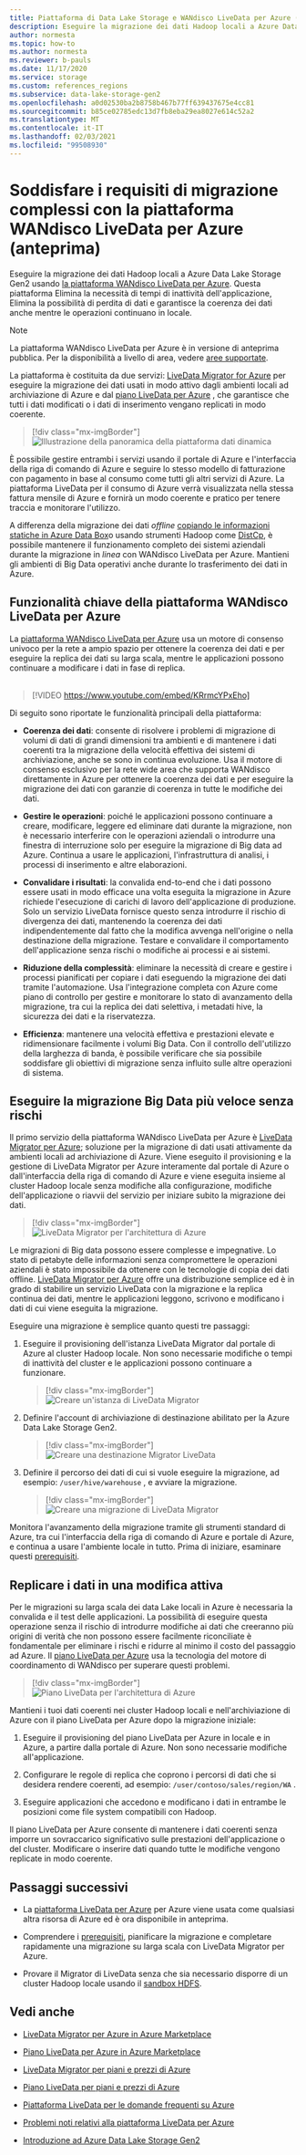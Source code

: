 ```yaml
---
title: Piattaforma di Data Lake Storage e WANdisco LiveData per Azure (anteprima)
description: Eseguire la migrazione dei dati Hadoop locali a Azure Data Lake Storage Gen2 usando la piattaforma WANdisco LiveData per Azure.
author: normesta
ms.topic: how-to
ms.author: normesta
ms.reviewer: b-pauls
ms.date: 11/17/2020
ms.service: storage
ms.custom: references_regions
ms.subservice: data-lake-storage-gen2
ms.openlocfilehash: a0d02530ba2b8758b467b77ff639437675e4cc81
ms.sourcegitcommit: b85ce02785edc13d7fb8eba29ea8027e614c52a2
ms.translationtype: MT
ms.contentlocale: it-IT
ms.lasthandoff: 02/03/2021
ms.locfileid: "99508930"
---
```

# <a name="meet-demanding-migration-requirements-with-wandisco-livedata-platform-for-azure-preview"></a>Soddisfare i requisiti di migrazione complessi con la piattaforma WANdisco LiveData per Azure (anteprima)

Eseguire la migrazione dei dati Hadoop locali a Azure Data Lake Storage Gen2 usando [la piattaforma WANdisco LiveData per Azure](https://docs.wandisco.com/live-data-platform/docs/landing/). Questa piattaforma Elimina la necessità di tempi di inattività dell'applicazione, Elimina la possibilità di perdita di dati e garantisce la coerenza dei dati anche mentre le operazioni continuano in locale.  

> [!NOTE]
> La piattaforma WANdisco LiveData per Azure è in versione di anteprima pubblica. Per la disponibilità a livello di area, vedere [aree supportate](https://docs.wandisco.com/live-data-platform/docs/prereq#supported-regions).

La piattaforma è costituita da due servizi: [LiveData Migrator for Azure](https://www.wandisco.com/products/livedata-migrator-for-azure) per eseguire la migrazione dei dati usati in modo attivo dagli ambienti locali ad archiviazione di Azure e dal [piano LiveData per Azure](https://www.wandisco.com/products/livedata-plane-for-azure) , che garantisce che tutti i dati modificati o i dati di inserimento vengano replicati in modo coerente. 

> [!div class="mx-imgBorder"]
> ![Illustrazione della panoramica della piattaforma dati dinamica](./media/migrate-gen2-wandisco-live-data-platform/live-data-platform-overview.png)

È possibile gestire entrambi i servizi usando il portale di Azure e l'interfaccia della riga di comando di Azure e seguire lo stesso modello di fatturazione con pagamento in base al consumo come tutti gli altri servizi di Azure. La piattaforma LiveData per il consumo di Azure verrà visualizzata nella stessa fattura mensile di Azure e fornirà un modo coerente e pratico per tenere traccia e monitorare l'utilizzo.

A differenza della migrazione dei dati _offline_ [copiando le informazioni statiche in Azure Data Box](./data-lake-storage-migrate-on-premises-hdfs-cluster.md)o usando strumenti Hadoop come [DistCp](https://hadoop.apache.org/docs/current/hadoop-distcp/DistCp.html), è possibile mantenere il funzionamento completo dei sistemi aziendali durante la migrazione in _linea_ con WANdisco LiveData per Azure. Mantieni gli ambienti di Big Data operativi anche durante lo trasferimento dei dati in Azure.

## <a name="key-features-of-wandisco-livedata-platform-for-azure"></a>Funzionalità chiave della piattaforma WANdisco LiveData per Azure

La [piattaforma WANdisco LiveData per Azure](https://docs.wandisco.com/live-data-platform/docs/landing/) usa un motore di consenso univoco per la rete a ampio spazio per ottenere la coerenza dei dati e per eseguire la replica dei dati su larga scala, mentre le applicazioni possono continuare a modificare i dati in fase di replica. <br><br>

>[!VIDEO https://www.youtube.com/embed/KRrmcYPxEho] 

Di seguito sono riportate le funzionalità principali della piattaforma:

- **Coerenza dei dati**: consente di risolvere i problemi di migrazione di volumi di dati di grandi dimensioni tra ambienti e di mantenere i dati coerenti tra la migrazione della velocità effettiva dei sistemi di archiviazione, anche se sono in continua evoluzione. Usa il motore di consenso esclusivo per la rete wide area che supporta WANdisco direttamente in Azure per ottenere la coerenza dei dati e per eseguire la migrazione dei dati con garanzie di coerenza in tutte le modifiche dei dati.

- **Gestire le operazioni**: poiché le applicazioni possono continuare a creare, modificare, leggere ed eliminare dati durante la migrazione, non è necessario interferire con le operazioni aziendali o introdurre una finestra di interruzione solo per eseguire la migrazione di Big data ad Azure. Continua a usare le applicazioni, l'infrastruttura di analisi, i processi di inserimento e altre elaborazioni.

- **Convalidare i risultati**: la convalida end-to-end che i dati possono essere usati in modo efficace una volta eseguita la migrazione in Azure richiede l'esecuzione di carichi di lavoro dell'applicazione di produzione. Solo un servizio LiveData fornisce questo senza introdurre il rischio di divergenza dei dati, mantenendo la coerenza dei dati indipendentemente dal fatto che la modifica avvenga nell'origine o nella destinazione della migrazione. Testare e convalidare il comportamento dell'applicazione senza rischi o modifiche ai processi e ai sistemi.

- **Riduzione della complessità**: eliminare la necessità di creare e gestire i processi pianificati per copiare i dati eseguendo la migrazione dei dati tramite l'automazione. Usa l'integrazione completa con Azure come piano di controllo per gestire e monitorare lo stato di avanzamento della migrazione, tra cui la replica dei dati selettiva, i metadati hive, la sicurezza dei dati e la riservatezza.

- **Efficienza**: mantenere una velocità effettiva e prestazioni elevate e ridimensionare facilmente i volumi Big Data. Con il controllo dell'utilizzo della larghezza di banda, è possibile verificare che sia possibile soddisfare gli obiettivi di migrazione senza influito sulle altre operazioni di sistema.

## <a name="migrate-big-data-faster-without-risk"></a>Eseguire la migrazione Big Data più veloce senza rischi

Il primo servizio della piattaforma WANdisco LiveData per Azure è [LiveData Migrator per Azure](https://www.wandisco.com/products/livedata-migrator-for-azure); soluzione per la migrazione di dati usati attivamente da ambienti locali ad archiviazione di Azure. Viene eseguito il provisioning e la gestione di LiveData Migrator per Azure interamente dal portale di Azure o dall'interfaccia della riga di comando di Azure e viene eseguita insieme al cluster Hadoop locale senza modifiche alla configurazione, modifiche dell'applicazione o riavvii del servizio per iniziare subito la migrazione dei dati.

> [!div class="mx-imgBorder"]
> ![LiveData Migrator per l'architettura di Azure](./media/migrate-gen2-wandisco-live-data-platform/live-data-migrator-architecture.png)

Le migrazioni di Big data possono essere complesse e impegnative. Lo stato di petabyte delle informazioni senza compromettere le operazioni aziendali è stato impossibile da ottenere con le tecnologie di copia dei dati offline. [LiveData Migrator per Azure](https://www.wandisco.com/products/livedata-migrator-for-azure) offre una distribuzione semplice ed è in grado di stabilire un servizio LiveData con la migrazione e la replica continua dei dati, mentre le applicazioni leggono, scrivono e modificano i dati di cui viene eseguita la migrazione.

Eseguire una migrazione è semplice quanto questi tre passaggi:

1. Eseguire il provisioning dell'istanza LiveData Migrator dal portale di Azure al cluster Hadoop locale. Non sono necessarie modifiche o tempi di inattività del cluster e le applicazioni possono continuare a funzionare.

   > [!div class="mx-imgBorder"]
   >![Creare un'istanza di LiveData Migrator](./media/migrate-gen2-wandisco-live-data-platform/create-live-data-migrator.png)

2. Definire l'account di archiviazione di destinazione abilitato per la Azure Data Lake Storage Gen2.

   > [!div class="mx-imgBorder"]
   >![Creare una destinazione Migrator LiveData](./media/migrate-gen2-wandisco-live-data-platform/create-target.png)

3. Definire il percorso dei dati di cui si vuole eseguire la migrazione, ad esempio: `/user/hive/warehouse` , e avviare la migrazione.

   > [!div class="mx-imgBorder"]
   > ![Creare una migrazione di LiveData Migrator](./media/migrate-gen2-wandisco-live-data-platform/create-migration.png)

Monitora l'avanzamento della migrazione tramite gli strumenti standard di Azure, tra cui l'interfaccia della riga di comando di Azure e portale di Azure, e continua a usare l'ambiente locale in tutto. Prima di iniziare, esaminare questi [prerequisiti](https://docs.wandisco.com/live-data-platform/docs/prereq/).

## <a name="replicate-data-under-active-change"></a>Replicare i dati in una modifica attiva

Per le migrazioni su larga scala dei data Lake locali in Azure è necessaria la convalida e il test delle applicazioni. La possibilità di eseguire questa operazione senza il rischio di introdurre modifiche ai dati che creeranno più origini di verità che non possono essere facilmente riconciliate è fondamentale per eliminare i rischi e ridurre al minimo il costo del passaggio ad Azure. Il [piano LiveData per Azure](https://www.wandisco.com/products/livedata-plane-for-azure) usa la tecnologia del motore di coordinamento di WANdisco per superare questi problemi.

> [!div class="mx-imgBorder"]
> ![Piano LiveData per l'architettura di Azure](./media/migrate-gen2-wandisco-live-data-platform/live-data-plane-architecture.png)

Mantieni i tuoi dati coerenti nei cluster Hadoop locali e nell'archiviazione di Azure con il piano LiveData per Azure dopo la migrazione iniziale:

1. Eseguire il provisioning del piano LiveData per Azure in locale e in Azure, a partire dalla portale di Azure. Non sono necessarie modifiche all'applicazione.

2. Configurare le regole di replica che coprono i percorsi di dati che si desidera rendere coerenti, ad esempio: `/user/contoso/sales/region/WA` .

3. Eseguire applicazioni che accedono e modificano i dati in entrambe le posizioni come file system compatibili con Hadoop.

Il piano LiveData per Azure consente di mantenere i dati coerenti senza imporre un sovraccarico significativo sulle prestazioni dell'applicazione o del cluster. Modificare o inserire dati quando tutte le modifiche vengono replicate in modo coerente.

## <a name="next-steps"></a>Passaggi successivi

- La [piattaforma LiveData per Azure](https://docs.wandisco.com/live-data-platform/docs/landing/) per Azure viene usata come qualsiasi altra risorsa di Azure ed è ora disponibile in anteprima. 

- Comprendere i [prerequisiti](https://docs.wandisco.com/live-data-platform/docs/prereq/), pianificare la migrazione e completare rapidamente una migrazione su larga scala con LiveData Migrator per Azure.

- Provare il Migrator di LiveData senza che sia necessario disporre di un cluster Hadoop locale usando il [sandbox HDFS](https://docs.wandisco.com/live-data-platform/docs/create-sandbox-intro/).

## <a name="see-also"></a>Vedi anche

- [LiveData Migrator per Azure in Azure Marketplace](https://azuremarketplace.microsoft.com/marketplace/apps/wandisco.ldm?tab=Overview)

- [Piano LiveData per Azure in Azure Marketplace](https://azuremarketplace.microsoft.com/marketplace/apps/wandisco.ldp?tab=Overview)

- [LiveData Migrator per piani e prezzi di Azure](https://azuremarketplace.microsoft.com/marketplace/apps/wandisco.ldm?tab=PlansAndPrice)

- [Piano LiveData per piani e prezzi di Azure](https://azuremarketplace.microsoft.com/marketplace/apps/wandisco.ldp?tab=PlansAndPrice) 

- [Piattaforma LiveData per le domande frequenti su Azure](https://docs.wandisco.com/live-data-platform/docs/faq/)

- [Problemi noti relativi alla piattaforma LiveData per Azure](https://docs.wandisco.com/live-data-platform/docs/known-issues/)

- [Introduzione ad Azure Data Lake Storage Gen2](data-lake-storage-introduction.md)